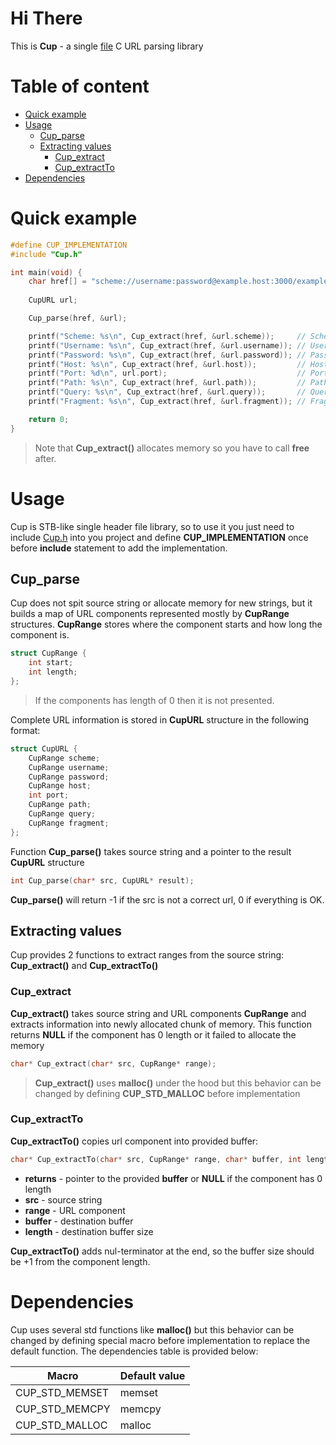 # Hi There
This is **Cup** - a single [file](https://raw.githubusercontent.com/Astroner/cup/master/Cup.h) C URL parsing library

# Table of content
 - [Quick example](#quick-example)
 - [Usage](#usage)
     - [Cup_parse](#cup_parse)
     - [Extracting values](#extracting-values)
         - [Cup_extract](#cup_extract)
         - [Cup_extractTo](#cup_extractto)
 - [Dependencies](#dependencies)

# Quick example
```c
#define CUP_IMPLEMENTATION
#include "Cup.h"

int main(void) {
    char href[] = "scheme://username:password@example.host:3000/example/path?with=query#and-fragment";
    
    CupURL url;

    Cup_parse(href, &url);

    printf("Scheme: %s\n", Cup_extract(href, &url.scheme));     // Scheme: scheme
    printf("Username: %s\n", Cup_extract(href, &url.username)); // Username: username
    printf("Password: %s\n", Cup_extract(href, &url.password)); // Password: password
    printf("Host: %s\n", Cup_extract(href, &url.host));         // Host: example.host
    printf("Port: %d\n", url.port);                             // Port: 3000
    printf("Path: %s\n", Cup_extract(href, &url.path));         // Path: /example/path
    printf("Query: %s\n", Cup_extract(href, &url.query));       // Query: with=query
    printf("Fragment: %s\n", Cup_extract(href, &url.fragment)); // Fragment: and-fragment

    return 0;
}
```
> Note that **Cup_extract()** allocates memory so you have to call **free** after.

# Usage
Cup is STB-like single header file library, so to use it you just need to include [Cup.h](https://raw.githubusercontent.com/Astroner/cup/master/Cup.h) into you project and define **CUP_IMPLEMENTATION** once before **include** statement to add the implementation.

## Cup_parse
Cup does not spit source string or allocate memory for new strings, but it builds a map of URL components represented mostly by **CupRange** structures. **CupRange** stores where the component starts and how long the component is.
```c
struct CupRange {
    int start;
    int length;
};
```
> If the components has length of 0 then it is not presented.

Complete URL information is stored in **CupURL** structure in the following format:
```c
struct CupURL {
    CupRange scheme;
    CupRange username;
    CupRange password;
    CupRange host;
    int port;
    CupRange path;
    CupRange query;
    CupRange fragment;
};
```

Function **Cup_parse()** takes source string and a pointer to the result **CupURL** structure
```c
int Cup_parse(char* src, CupURL* result);
```
**Cup_parse()** will return -1 if the src is not a correct url, 0 if everything is OK.

## Extracting values
Cup provides 2 functions to extract ranges from the source string: **Cup_extract()** and **Cup_extractTo()**

### Cup_extract
**Cup_extract()** takes source string and URL components **CupRange** and extracts information into newly allocated chunk of memory.
This function returns **NULL** if the component has 0 length or it failed to allocate the memory
```c
char* Cup_extract(char* src, CupRange* range);
```
> **Cup_extract()** uses **malloc()** under the hood but this behavior can be changed by defining **CUP_STD_MALLOC** before implementation

### Cup_extractTo
**Cup_extractTo()** copies url component into provided buffer:
```c
char* Cup_extractTo(char* src, CupRange* range, char* buffer, int length);
```
 - **returns** - pointer to the provided **buffer** or **NULL** if the component has 0 length
 - **src** - source string
 - **range** - URL component
 - **buffer** - destination buffer
 - **length** - destination buffer size

**Cup_extractTo()** adds nul-terminator at the end, so the buffer size should be +1 from the component length.

# Dependencies
Cup uses several std functions like **malloc()** but this behavior can be changed by defining special macro before implementation to replace the default function.
The dependencies table is provided below:

| Macro          | Default value  |
|----------------|----------------|
| CUP_STD_MEMSET | memset         |
| CUP_STD_MEMCPY | memcpy         |
| CUP_STD_MALLOC | malloc         |
